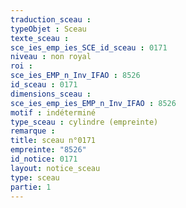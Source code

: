 ```yaml
---
traduction_sceau : 
typeObjet : Sceau
texte_sceau : 
sce_ies_emp_ies_SCE_id_sceau : 0171
niveau : non royal
roi : 
sce_ies_EMP_n_Inv_IFAO : 8526
id_sceau : 0171
dimensions_sceau : 
sce_ies_emp_ies_EMP_n_Inv_IFAO : 8526
motif : indéterminé
type_sceau : cylindre (empreinte)
remarque : 
title: sceau n°0171
empreinte: "8526"
id_notice: 0171
layout: notice_sceau
type: sceau
partie: 1
---
```

